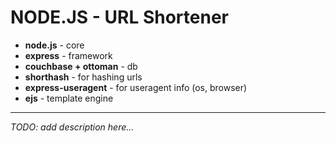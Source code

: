 # NODE.JS - URL Shortener


* **node.js** - core
* **express** - framework
* **couchbase + ottoman** - db
* **shorthash** - for hashing urls
* **express-useragent** - for useragent info (os, browser)
* **ejs** - template engine

---

_TODO: add description here..._
